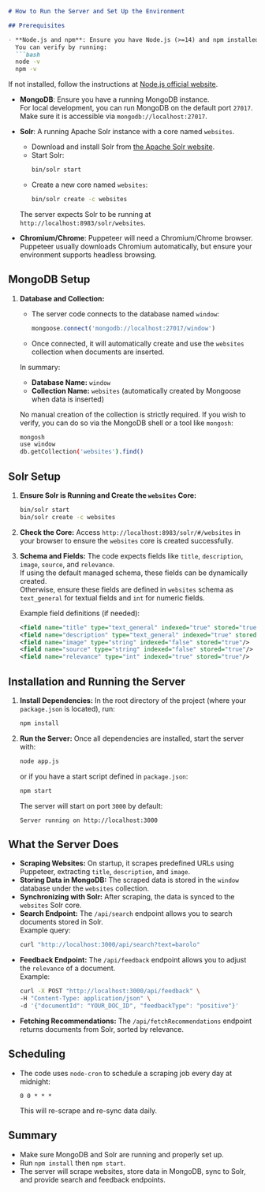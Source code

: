 ```markdown
# How to Run the Server and Set Up the Environment

## Prerequisites

- **Node.js and npm**: Ensure you have Node.js (>=14) and npm installed.  
  You can verify by running:
  ```bash
  node -v
  npm -v
  ```
  If not installed, follow the instructions at [Node.js official website](https://nodejs.org).

- **MongoDB**: Ensure you have a running MongoDB instance.  
  For local development, you can run MongoDB on the default port `27017`.  
  Make sure it is accessible via `mongodb://localhost:27017`.

- **Solr**: A running Apache Solr instance with a core named `websites`.  
  - Download and install Solr from [the Apache Solr website](https://solr.apache.org).  
  - Start Solr:
    ```bash
    bin/solr start
    ```
  - Create a new core named `websites`:
    ```bash
    bin/solr create -c websites
    ```
  The server expects Solr to be running at `http://localhost:8983/solr/websites`.

- **Chromium/Chrome**: Puppeteer will need a Chromium/Chrome browser.  
  Puppeteer usually downloads Chromium automatically, but ensure your environment supports headless browsing.

## MongoDB Setup

1. **Database and Collection:**
   - The server code connects to the database named `window`:
     ```javascript
     mongoose.connect('mongodb://localhost:27017/window')
     ```
   - Once connected, it will automatically create and use the `websites` collection when documents are inserted.  
   
   In summary:
   - **Database Name:** `window`
   - **Collection Name:** `websites` (automatically created by Mongoose when data is inserted)

   No manual creation of the collection is strictly required. If you wish to verify, you can do so via the MongoDB shell or a tool like `mongosh`:
   ```bash
   mongosh
   use window
   db.getCollection('websites').find()
   ```

## Solr Setup

1. **Ensure Solr is Running and Create the `websites` Core:**
   ```bash
   bin/solr start
   bin/solr create -c websites
   ```
   
2. **Check the Core:**
   Access `http://localhost:8983/solr/#/websites` in your browser to ensure the `websites` core is created successfully.

3. **Schema and Fields:**
   The code expects fields like `title`, `description`, `image`, `source`, and `relevance`.  
   If using the default managed schema, these fields can be dynamically created.  
   Otherwise, ensure these fields are defined in `websites` schema as `text_general` for textual fields and `int` for numeric fields.  
   
   Example field definitions (if needed):
   ```xml
   <field name="title" type="text_general" indexed="true" stored="true"/>
   <field name="description" type="text_general" indexed="true" stored="true"/>
   <field name="image" type="string" indexed="false" stored="true"/>
   <field name="source" type="string" indexed="false" stored="true"/>
   <field name="relevance" type="int" indexed="true" stored="true"/>
   ```

## Installation and Running the Server

1. **Install Dependencies:**
   In the root directory of the project (where your `package.json` is located), run:
   ```bash
   npm install
   ```

2. **Run the Server:**
   Once all dependencies are installed, start the server with:
   ```bash
   node app.js
   ```
   or if you have a start script defined in `package.json`:
   ```bash
   npm start
   ```

   The server will start on port `3000` by default:
   ```
   Server running on http://localhost:3000
   ```

## What the Server Does

- **Scraping Websites:** On startup, it scrapes predefined URLs using Puppeteer, extracting `title`, `description`, and `image`.
- **Storing Data in MongoDB:** The scraped data is stored in the `window` database under the `websites` collection.
- **Synchronizing with Solr:** After scraping, the data is synced to the `websites` Solr core.
- **Search Endpoint:** The `/api/search` endpoint allows you to search documents stored in Solr.  
  Example query:
  ```bash
  curl "http://localhost:3000/api/search?text=barolo"
  ```
- **Feedback Endpoint:** The `/api/feedback` endpoint allows you to adjust the `relevance` of a document.  
  Example:
  ```bash
  curl -X POST "http://localhost:3000/api/feedback" \
  -H "Content-Type: application/json" \
  -d '{"documentId": "YOUR_DOC_ID", "feedbackType": "positive"}'
  ```
- **Fetching Recommendations:** The `/api/fetchRecommendations` endpoint returns documents from Solr, sorted by relevance.

## Scheduling

- The code uses `node-cron` to schedule a scraping job every day at midnight:
  ```cron
  0 0 * * *
  ```
  This will re-scrape and re-sync data daily.

## Summary

- Make sure MongoDB and Solr are running and properly set up.
- Run `npm install` then `npm start`.
- The server will scrape websites, store data in MongoDB, sync to Solr, and provide search and feedback endpoints.
```
